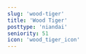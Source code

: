 ```yaml
---
slug: 'wood-tiger'
title: 'Wood Tiger'
posttype: 'niandai'
seniority: 51
icon: 'wood_tiger_icon'
---
```

